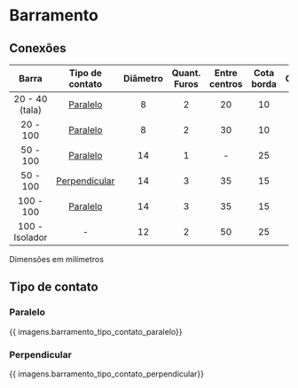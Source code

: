 # Barramento
## Conexões
| Barra | Tipo de contato | Diâmetro | Quant. Furos | Entre centros | Cota borda | Contato |
| :---: | :-------------: | :------: | :----------: | :-----------: | :--------: | :-----: |
| 20 - 40 (tala) | [Paralelo](#paralelo) | 8 | 2 | 20 | 10 | 30 |
| 20 - 100 | [Paralelo](#paralelo) | 8 | 2 | 30 | 10 | 50 |
| 50 - 100 | [Paralelo](#paralelo) | 14 | 1 | - | 25 | 50 |
| 50 - 100 | [Perpendicular](#perpendicular) | 14 | 3 | 35 | 15 | 100 |
| 100 - 100 | [Paralelo](#paralelo) | 14 | 3 | 35 | 15 | 50 |
| 100 - Isolador | - | 12 | 2 | 50 | 25 | - |

Dimensões em milímetros

## Tipo de contato
### Paralelo

{{ imagens.barramento_tipo_contato_paralelo}}

### Perpendicular

{{ imagens.barramento_tipo_contato_perpendicular}}
